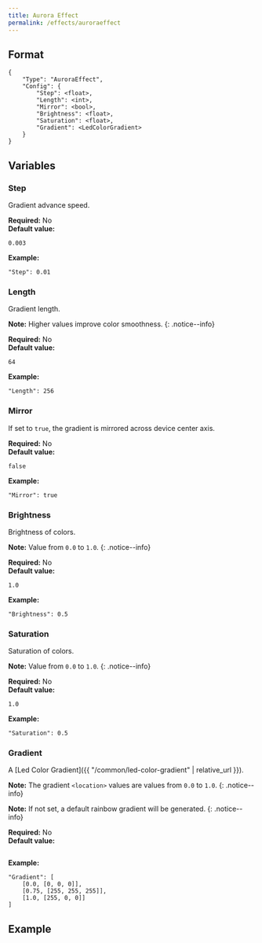 ```yaml
---
title: Aurora Effect
permalink: /effects/auroraeffect
---
```


## Format

~~~
{
    "Type": "AuroraEffect",
    "Config": {
        "Step": <float>,
        "Length": <int>,
        "Mirror": <bool>,
        "Brightness": <float>,
        "Saturation": <float>,
        "Gradient": <LedColorGradient>
    }
}
~~~

## Variables

### Step
<div class="variable-block" markdown="block">

Gradient advance speed.

**Required:** No<br>
**Default value:**
~~~
0.003
~~~
**Example:**
~~~
"Step": 0.01
~~~

</div>

### Length
<div class="variable-block" markdown="block">

Gradient length.

**Note:** Higher values improve color smoothness.
{: .notice--info}

**Required:** No<br>
**Default value:**
~~~
64
~~~
**Example:**
~~~
"Length": 256
~~~

</div>

### Mirror
<div class="variable-block" markdown="block">

If set to `true`, the gradient is mirrored across device center axis. 

**Required:** No<br>
**Default value:**
~~~
false
~~~
**Example:**
~~~
"Mirror": true
~~~

</div>

### Brightness
<div class="variable-block" markdown="block">

Brightness of colors.

**Note:** Value from `0.0` to `1.0`.
{: .notice--info}

**Required:** No<br>
**Default value:**
~~~
1.0
~~~
**Example:**
~~~
"Brightness": 0.5
~~~

</div>

### Saturation
<div class="variable-block" markdown="block">

Saturation of colors.

**Note:** Value from `0.0` to `1.0`.
{: .notice--info}

**Required:** No<br>
**Default value:**
~~~
1.0
~~~
**Example:**
~~~
"Saturation": 0.5
~~~

</div>

### Gradient
<div class="variable-block" markdown="block">

A [Led Color Gradient]({{ "/common/led-color-gradient" | relative_url }}).

**Note:** The gradient `<location>` values are values from `0.0` to `1.0`.
{: .notice--info}

**Note:** If not set, a default rainbow gradient will be generated.
{: .notice--info}

**Required:** No<br>
**Default value:**
~~~
~~~
**Example:**
~~~
"Gradient": [
    [0.0, [0, 0, 0]],
    [0.75, [255, 255, 255]],
    [1.0, [255, 0, 0]]
]
~~~

</div>

## Example

~~~
~~~